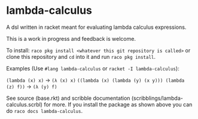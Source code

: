 lambda-calculus
===============
A dsl written in racket meant for evaluating lambda calculus expressions.

This is a work in progress and feedback is welcome.

To install: `raco pkg install <whatever this git repository is called>` or clone this repository and `cd` into it and run `raco pkg install`.

Examples (Use `#lang lambda-calculus` or `racket -I lambda-calculus`):

`(lambda (x) x)` -> `(λ (x) x)`
`((lambda (x) (lambda (y) (x y))) (lambda (z) f))` -> `(λ (y) f)`

See source (base.rkt) and scribble documentation (scribblings/lambda-calculus.scrbl) for more.  If you install the package as shown above you can do `raco docs lambda-calculus`.
